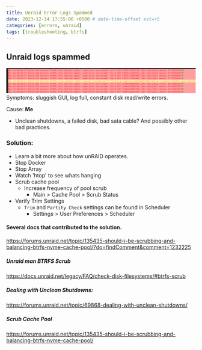 ```yaml
---
title: Unraid Error Logs Spammed
date: 2023-12-14 17:55:00 +0500 # date-time-offset est=+5
categories: [errors, unraid]
tags: [troubleshooting, btrfs]
--- 
```


## Unraid logs spammed
![](/assets/posts/2024-01/20231214_133759_log-error-sample.png)
Symptoms: sluggish GUI, log full, constant disk read/write errors.

Cause: **Me**
- Unclean shutdowns, a failed disk, bad sata cable? And possibly other bad practices.
### Solution: 
- Learn a bit more about how unRAID operates. 
- Stop Docker
- Stop Array
- Watch 'htop' to see whats hanging
- Scrub cache pool
	- Increase frequency of pool scrub
		- Main > Cache Pool > Scrub Status
- Verify Trim Settings
	- `Trim` and `Partity Check` settings can be found in Scheduler
		- Settings > User Preferences > Scheduler
 
#### Several docs that contributed to the solution.  
https://forums.unraid.net/topic/135435-should-i-be-scrubbing-and-balancing-btrfs-nvme-cache-pool/?do=findComment&comment=1232225
##### Unraid man BTRFS Scrub
https://docs.unraid.net/legacy/FAQ/check-disk-filesystems/#btrfs-scrub
##### Dealing with Unclean Shutdowns:
https://forums.unraid.net/topic/69868-dealing-with-unclean-shutdowns/ 
##### Scrub Cache Pool
https://forums.unraid.net/topic/135435-should-i-be-scrubbing-and-balancing-btrfs-nvme-cache-pool/

  
  

